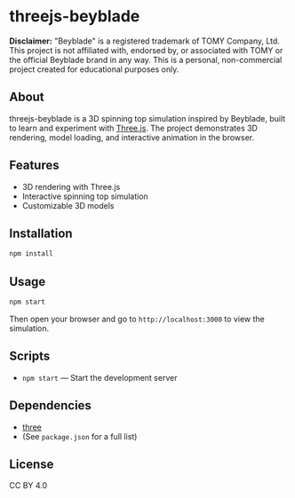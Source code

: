 # threejs-beyblade

**Disclaimer:** "Beyblade" is a registered trademark of TOMY Company, Ltd. This project is not affiliated with, endorsed by, or associated with TOMY or the official Beyblade brand in any way. This is a personal, non-commercial project created for educational purposes only.

## About

threejs-beyblade is a 3D spinning top simulation inspired by Beyblade, built to learn and experiment with [Three.js](https://threejs.org/). The project demonstrates 3D rendering, model loading, and interactive animation in the browser.

## Features

- 3D rendering with Three.js
- Interactive spinning top simulation
- Customizable 3D models

## Installation

```bash
npm install
```

## Usage

```bash
npm start
```

Then open your browser and go to `http://localhost:3000` to view the simulation.

## Scripts

- `npm start` — Start the development server

## Dependencies

- [three](https://www.npmjs.com/package/three)
- (See `package.json` for a full list)

## License

CC BY 4.0
